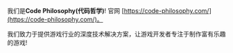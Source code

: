 
我们是**Code Philosophy(代码哲学)**!  官网 [https://code-philosophy.com/](https://code-philosophy.com/)。

我们致力于提供游戏行业的深度技术解决方案，让游戏开发者专注于制作富有乐趣的游戏!
   
